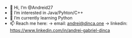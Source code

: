 - 👋 Hi, I’m @Andreid27
- 👀 I’m interested in Java/Pyhton/C++
- 🌱 I’m currently learning Python
- 📫 Reach me here:  -> email: andrei@dinca.one
                      -> linkedin: https://www.linkedin.com/in/andrei-gabriel-dinca
